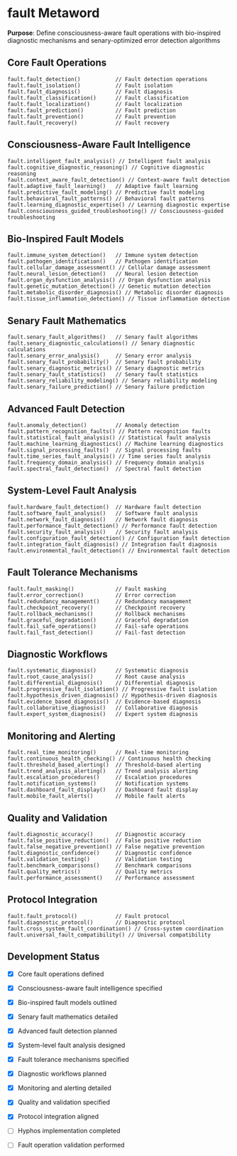 # fault Metaword

**Purpose**: Define consciousness-aware fault operations with bio-inspired diagnostic mechanisms and senary-optimized error detection algorithms

## Core Fault Operations

```hyphos
fault.fault_detection()           // Fault detection operations
fault.fault_isolation()           // Fault isolation
fault.fault_diagnosis()           // Fault diagnosis
fault.fault_classification()      // Fault classification
fault.fault_localization()        // Fault localization
fault.fault_prediction()          // Fault prediction
fault.fault_prevention()          // Fault prevention
fault.fault_recovery()            // Fault recovery
```

## Consciousness-Aware Fault Intelligence

```hyphos
fault.intelligent_fault_analysis() // Intelligent fault analysis
fault.cognitive_diagnostic_reasoning() // Cognitive diagnostic reasoning
fault.context_aware_fault_detection() // Context-aware fault detection
fault.adaptive_fault_learning()   // Adaptive fault learning
fault.predictive_fault_modeling() // Predictive fault modeling
fault.behavioral_fault_patterns() // Behavioral fault patterns
fault.learning_diagnostic_expertise() // Learning diagnostic expertise
fault.consciousness_guided_troubleshooting() // Consciousness-guided troubleshooting
```

## Bio-Inspired Fault Models

```hyphos
fault.immune_system_detection()   // Immune system detection
fault.pathogen_identification()   // Pathogen identification
fault.cellular_damage_assessment() // Cellular damage assessment
fault.neural_lesion_detection()   // Neural lesion detection
fault.organ_dysfunction_analysis() // Organ dysfunction analysis
fault.genetic_mutation_detection() // Genetic mutation detection
fault.metabolic_disorder_diagnosis() // Metabolic disorder diagnosis
fault.tissue_inflammation_detection() // Tissue inflammation detection
```

## Senary Fault Mathematics

```hyphos
fault.senary_fault_algorithms()   // Senary fault algorithms
fault.senary_diagnostic_calculations() // Senary diagnostic calculations
fault.senary_error_analysis()     // Senary error analysis
fault.senary_fault_probability()  // Senary fault probability
fault.senary_diagnostic_metrics() // Senary diagnostic metrics
fault.senary_fault_statistics()   // Senary fault statistics
fault.senary_reliability_modeling() // Senary reliability modeling
fault.senary_failure_prediction() // Senary failure prediction
```

## Advanced Fault Detection

```hyphos
fault.anomaly_detection()         // Anomaly detection
fault.pattern_recognition_faults() // Pattern recognition faults
fault.statistical_fault_analysis() // Statistical fault analysis
fault.machine_learning_diagnostics() // Machine learning diagnostics
fault.signal_processing_faults()  // Signal processing faults
fault.time_series_fault_analysis() // Time series fault analysis
fault.frequency_domain_analysis() // Frequency domain analysis
fault.spectral_fault_detection()  // Spectral fault detection
```

## System-Level Fault Analysis

```hyphos
fault.hardware_fault_detection()  // Hardware fault detection
fault.software_fault_analysis()   // Software fault analysis
fault.network_fault_diagnosis()   // Network fault diagnosis
fault.performance_fault_detection() // Performance fault detection
fault.security_fault_analysis()   // Security fault analysis
fault.configuration_fault_detection() // Configuration fault detection
fault.integration_fault_diagnosis() // Integration fault diagnosis
fault.environmental_fault_detection() // Environmental fault detection
```

## Fault Tolerance Mechanisms

```hyphos
fault.fault_masking()             // Fault masking
fault.error_correction()          // Error correction
fault.redundancy_management()     // Redundancy management
fault.checkpoint_recovery()       // Checkpoint recovery
fault.rollback_mechanisms()       // Rollback mechanisms
fault.graceful_degradation()      // Graceful degradation
fault.fail_safe_operations()      // Fail-safe operations
fault.fail_fast_detection()       // Fail-fast detection
```

## Diagnostic Workflows

```hyphos
fault.systematic_diagnosis()      // Systematic diagnosis
fault.root_cause_analysis()       // Root cause analysis
fault.differential_diagnosis()    // Differential diagnosis
fault.progressive_fault_isolation() // Progressive fault isolation
fault.hypothesis_driven_diagnosis() // Hypothesis-driven diagnosis
fault.evidence_based_diagnosis()  // Evidence-based diagnosis
fault.collaborative_diagnosis()   // Collaborative diagnosis
fault.expert_system_diagnosis()   // Expert system diagnosis
```

## Monitoring and Alerting

```hyphos
fault.real_time_monitoring()      // Real-time monitoring
fault.continuous_health_checking() // Continuous health checking
fault.threshold_based_alerting()  // Threshold-based alerting
fault.trend_analysis_alerting()   // Trend analysis alerting
fault.escalation_procedures()     // Escalation procedures
fault.notification_systems()      // Notification systems
fault.dashboard_fault_display()   // Dashboard fault display
fault.mobile_fault_alerts()       // Mobile fault alerts
```

## Quality and Validation

```hyphos
fault.diagnostic_accuracy()       // Diagnostic accuracy
fault.false_positive_reduction()  // False positive reduction
fault.false_negative_prevention() // False negative prevention
fault.diagnostic_confidence()     // Diagnostic confidence
fault.validation_testing()        // Validation testing
fault.benchmark_comparisons()     // Benchmark comparisons
fault.quality_metrics()           // Quality metrics
fault.performance_assessment()    // Performance assessment
```

## Protocol Integration

```hyphos
fault.fault_protocol()            // Fault protocol
fault.diagnostic_protocol()       // Diagnostic protocol
fault.cross_system_fault_coordination() // Cross-system coordination
fault.universal_fault_compatibility() // Universal compatibility
```

## Development Status

- [x] Core fault operations defined
- [x] Consciousness-aware fault intelligence specified
- [x] Bio-inspired fault models outlined
- [x] Senary fault mathematics detailed
- [x] Advanced fault detection planned
- [x] System-level fault analysis designed
- [x] Fault tolerance mechanisms specified
- [x] Diagnostic workflows planned
- [x] Monitoring and alerting detailed
- [x] Quality and validation specified
- [x] Protocol integration aligned
- [ ] Hyphos implementation completed
- [ ] Fault operation validation performed

